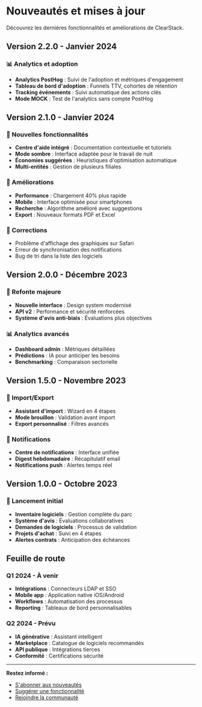 # Nouveautés et mises à jour

Découvrez les dernières fonctionnalités et améliorations de ClearStack.

## Version 2.2.0 - Janvier 2024

### 📊 Analytics et adoption
- **Analytics PostHog** : Suivi de l'adoption et métriques d'engagement
- **Tableau de bord d'adoption** : Funnels TTV, cohortes de rétention
- **Tracking événements** : Suivi automatique des actions clés
- **Mode MOCK** : Test de l'analytics sans compte PostHog

## Version 2.1.0 - Janvier 2024

### 🎉 Nouvelles fonctionnalités
- **Centre d'aide intégré** : Documentation contextuelle et tutoriels
- **Mode sombre** : Interface adaptée pour le travail de nuit
- **Économies suggérées** : Heuristiques d'optimisation automatique
- **Multi-entités** : Gestion de plusieurs filiales

### 🔧 Améliorations
- **Performance** : Chargement 40% plus rapide
- **Mobile** : Interface optimisée pour smartphones
- **Recherche** : Algorithme amélioré avec suggestions
- **Export** : Nouveaux formats PDF et Excel

### 🐛 Corrections
- Problème d'affichage des graphiques sur Safari
- Erreur de synchronisation des notifications
- Bug de tri dans la liste des logiciels

## Version 2.0.0 - Décembre 2023

### 🚀 Refonte majeure
- **Nouvelle interface** : Design system modernisé
- **API v2** : Performance et sécurité renforcées
- **Système d'avis anti-biais** : Évaluations plus objectives

### 📊 Analytics avancés
- **Dashboard admin** : Métriques détaillées
- **Prédictions** : IA pour anticiper les besoins
- **Benchmarking** : Comparaison sectorielle

## Version 1.5.0 - Novembre 2023

### 🔄 Import/Export
- **Assistant d'import** : Wizard en 4 étapes
- **Mode brouillon** : Validation avant import
- **Export personnalisé** : Filtres avancés

### 🔔 Notifications
- **Centre de notifications** : Interface unifiée
- **Digest hebdomadaire** : Récapitulatif email
- **Notifications push** : Alertes temps réel

## Version 1.0.0 - Octobre 2023

### 🎯 Lancement initial
- **Inventaire logiciels** : Gestion complète du parc
- **Système d'avis** : Évaluations collaboratives
- **Demandes de logiciels** : Processus de validation
- **Projets d'achat** : Suivi en 4 étapes
- **Alertes contrats** : Anticipation des échéances

## Feuille de route

### Q1 2024 - À venir
- **Intégrations** : Connecteurs LDAP et SSO
- **Mobile app** : Application native iOS/Android
- **Workflows** : Automatisation des processus
- **Reporting** : Tableaux de bord personnalisables

### Q2 2024 - Prévu
- **IA générative** : Assistant intelligent
- **Marketplace** : Catalogue de logiciels recommandés
- **API publique** : Intégrations tierces
- **Conformité** : Certifications sécurité

---

**Restez informé :**
- [S'abonner aux nouveautés](#)
- [Suggérer une fonctionnalité](#)
- [Rejoindre la communauté](#)